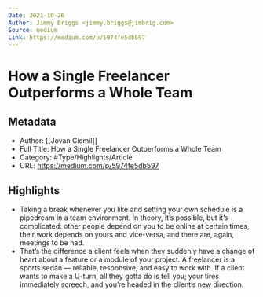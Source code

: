 ```yaml
---
Date: 2021-10-26
Author: Jimmy Briggs <jimmy.briggs@jimbrig.com>
Source: medium
Link: https://medium.com/p/5974fe5db597
---
```

# How a Single Freelancer Outperforms a Whole Team

## Metadata
- Author: [[Jovan Cicmil]]
- Full Title: How a Single Freelancer Outperforms a Whole Team
- Category: #Type/Highlights/Article
- URL: https://medium.com/p/5974fe5db597

## Highlights
- Taking a break whenever you like and setting your own schedule is a pipedream in a team environment. In theory, it’s possible, but it’s complicated: other people depend on you to be online at certain times, their work depends on yours and vice-versa, and there are, again, meetings to be had.
- That’s the difference a client feels when they suddenly have a change of heart about a feature or a module of your project. A freelancer is a sports sedan — reliable, responsive, and easy to work with. If a client wants to make a U-turn, all they gotta do is tell you; your tires immediately screech, and you’re headed in the client’s new direction.
